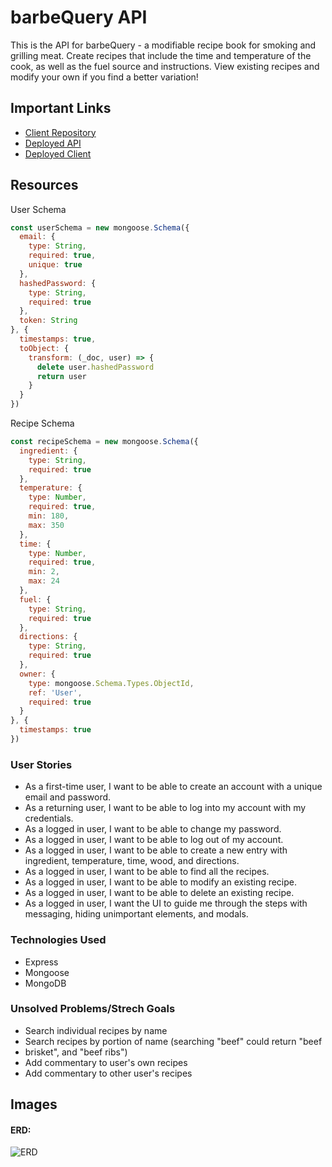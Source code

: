 # barbeQuery API

This is the API for barbeQuery - a modifiable recipe book for smoking and
grilling meat. Create recipes that include the time and temperature of the cook,
as well as the fuel source and instructions. View existing recipes and modify
your own if you find a better variation!

## Important Links

- [Client Repository](https://github.com/adamrturman/barbeQuery-client)
- [Deployed API](https://nameless-anchorage-32520.herokuapp.com)
- [Deployed Client](https://adamrturman.github.io/barbeQuery-client/)

## Resources

User Schema
```js
const userSchema = new mongoose.Schema({
  email: {
    type: String,
    required: true,
    unique: true
  },
  hashedPassword: {
    type: String,
    required: true
  },
  token: String
}, {
  timestamps: true,
  toObject: {
    transform: (_doc, user) => {
      delete user.hashedPassword
      return user
    }
  }
})
```
Recipe Schema
```js
const recipeSchema = new mongoose.Schema({
  ingredient: {
    type: String,
    required: true
  },
  temperature: {
    type: Number,
    required: true,
    min: 180,
    max: 350
  },
  time: {
    type: Number,
    required: true,
    min: 2,
    max: 24
  },
  fuel: {
    type: String,
    required: true
  },
  directions: {
    type: String,
    required: true
  },
  owner: {
    type: mongoose.Schema.Types.ObjectId,
    ref: 'User',
    required: true
  }
}, {
  timestamps: true
})
```
### User Stories

* As a first-time user, I want to be able to create an account with a unique
email and password.
* As a returning user, I want to be able to log into my account with my
credentials.
* As a logged in user, I want to be able to change my password.
* As a logged in user, I want to be able to log out of my account.
* As a logged in user, I want to be able to create a new entry with ingredient,
temperature, time, wood, and directions.
* As a logged in user, I want to be able to find all the recipes.
* As a logged in user, I want to be able to modify an existing recipe.
* As a logged in user, I want to be able to delete an existing recipe.
* As a logged in user, I want the UI to guide me through the steps with
messaging, hiding unimportant elements, and modals.

### Technologies Used

- Express
- Mongoose
- MongoDB


### Unsolved Problems/Strech Goals

- Search individual recipes by name
- Search recipes by portion of name (searching "beef" could return "beef
-   brisket", and "beef ribs")
- Add commentary to user's own recipes
- Add commentary to other user's recipes

## Images

#### ERD:
![ERD](https://i.imgur.com/2hVqBLP.jpg)
